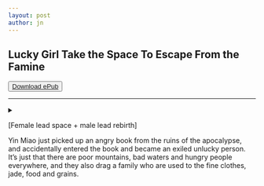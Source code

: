 ```yaml
---
layout: post
author: jn
---
```


<div>
<h2><a>Lucky Girl Take the Space To Escape From the Famine</a></h2>
</div>

<button>
    <a href="https://www.dropbox.com/scl/fi/7h5pkcgocjf6d5gtr0ft2/Lucky-Girl_-Take-the-Space-To-Escape-From-the-Famine-Qi-Sheng-Man-Man.epub?dl=1" download>Download ePub</a>
</button>

* * *

<details>
<summary>
<p>[Female lead space + male lead rebirth]</p>

<p>Yin Miao just picked up an angry book from the ruins of the apocalypse, and accidentally entered the book and became an exiled unlucky person. It’s just that there are poor mountains, bad waters and hungry people everywhere, and they also drag a family who are used to the fine clothes, jade, food and grains.</p>
</summary>

<p>
Fortunately, the system sent an initial mission gift package-a space, but she just planned to develop the village into her own vegetable basket, meat plate, rice bag, and natural disasters and wars came.</p>

<p>Yin Miao cracked…</p>

<p>“Where A Miao goes, I will go.”</p>

<p>Seeing the bright woman who was packing things everywhere and preparing to take her family to escape, Xiao Xuan leaned against the tree and said with a smile.</p>

<p>Refugee Yin Miao hid the food stock that was about to explode at any time, and remembered that the plot mission had already deviate from the 108,000-mile mission, she sighed and asked, “Will you also go to the place where you lost your head?”</p>

<p>“Then I’ll go even more.”</p>

<p>A flicker of anger flashed in Xiao Xuan’s eyes, and this time, no one could move the slightest bit of what he wanted to protect.</p>
</details>